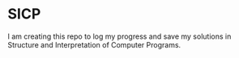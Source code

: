 # SICP
I am creating this repo to log my progress and save my solutions in Structure and Interpretation of Computer Programs.
